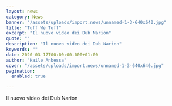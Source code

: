 ```yaml
---
layout: news
category: News
banner: "/assets/uploads/import.news/unnamed-1-3-640x640.jpg"
title: "Tuff We Tuff"
excerpt: "Il nuovo video dei Dub Narion"
quote: ""
description: "Il nuovo video dei Dub Narion"
keywords: ""
date: 2020-03-17T00:00:00.000+01:00
author: "Haile Anbessa"
cover: "/assets/uploads/import.news/unnamed-1-3-640x640.jpg"
pagination:
  enabled: true

---
```


Il nuovo video dei Dub Narion
